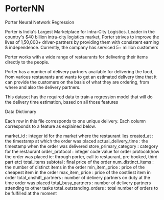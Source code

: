 # PorterNN
 Porter Neural Network Regression

Porter is India's Largest Marketplace for Intra-City Logistics. Leader in the country's $40 billion intra-city logistics market, Porter strives to improve the lives of 1,50,000+ driver-partners by providing them with consistent earning & independence. Currently, the company has serviced 5+ million customers

Porter works with a wide range of restaurants for delivering their items directly to the people.

Porter has a number of delivery partners available for delivering the food, from various restaurants and wants to get an estimated delivery time that it can provide the customers on the basis of what they are ordering, from where and also the delivery partners.

This dataset has the required data to train a regression model that will do the delivery time estimation, based on all those features

Data Dictionary

Each row in this file corresponds to one unique delivery. Each column corresponds to a feature as explained below.

market_id : integer id for the market where the restaurant lies
created_at : the timestamp at which the order was placed
actual_delivery_time : the timestamp when the order was delivered
store_primary_category : category for the restaurant
order_protocol : integer code value for order protocol(how the order was placed ie: through porter, call to restaurant, pre booked, third part etc)
total_items subtotal : final price of the order
num_distinct_items : the number of distinct items in the order
min_item_price : price of the cheapest item in the order
max_item_price : price of the costliest item in order
total_onshift_partners : number of delivery partners on duty at the time order was placed
total_busy_partners : number of delivery partners attending to other tasks
total_outstanding_orders : total number of orders to be fulfilled at the moment
